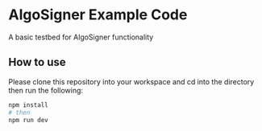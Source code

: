 # AlgoSigner Example Code

A basic testbed for AlgoSigner functionality

## How to use

Please clone this repository into your workspace and cd into the directory then run the following:

```bash
npm install
# then
npm run dev
```


